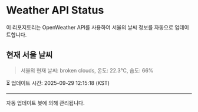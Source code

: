 
# Weather API Status

이 리포지토리는 OpenWeather API를 사용하여 서울의 날씨 정보를 자동으로 업데이트합니다.

## 현재 서울 날씨
> 서울의 현재 날씨: broken clouds, 온도: 22.3°C, 습도: 66%

⏳ 업데이트 시간: 2025-09-29 12:15:18 (KST)

---
자동 업데이트 봇에 의해 관리됩니다.
